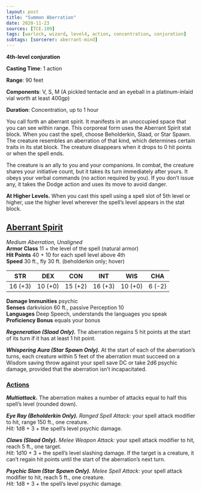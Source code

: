 ```yaml
---
layout: post
title: "Summon Aberration"
date: 2020-11-23
sources: [TCE.109]
tags: [warlock, wizard, level4, action, concentration, conjuration]
subtags: [sorcerer: aberrant-mind]
---
```


**4th-level conjuration**

**Casting Time**: 1 action

**Range**: 90 feet

**Components**: V, S, M (A pickled tentacle and an eyeball in a platinum-inlaid vial worth at least 400gp)

**Duration**: Concentration, up to 1 hour

You call forth an aberrant spirit. It manifests in an unoccupied space that you can see within range. This corporeal form uses the Aberrant Spirit stat block. When you cast the spell, choose Beholderkin, Slaad, or Star Spawn. The creature resembles an aberration of that kind, which determines certain traits in its stat block. The creature disappears when it drops to 0 hit points or when the spell ends.

The creature is an ally to you and your companions. In combat, the creature shares your initiative count, but it takes its turn immediately after yours. It obeys your verbal commands (no action required by you). If you don’t issue any, it takes the Dodge action and uses its move to avoid danger.

**At Higher Levels.** When you cast this spell using a spell slot of 5th level or higher, use the higher level wherever the spell’s level appears in the stat block.

## <u>Aberrant Spirit</u>

*Medium Aberration, Unaligned*  
**Armor Class** 11 + the level of the spell (natural armor)  
**Hit Points** 40 + 10 for each spell level above 4th  
**Speed** 30 ft., fly 30 ft. (beholderkin only; hover)

| STR   | DEX   | CON   | INT   | WIS   | CHA   |
|:-----:|:-----:|:-----:|:-----:|:-----:|:-----:|
|16 (+3)|10 (+0)|15 (+2)|16 (+3)|10 (+0)|6  (-2)|

**Damage Immunities** psychic  
**Senses** darkvision 60 ft., passive Perception 10  
**Languages** Deep Speech, understands the languages you speak  
**Proficiency Bonus** equals your bonus

***Regeneration (Slaad Only).*** The aberration regains 5 hit points at the start of its turn if it has at least 1 hit point.

***Whispering Aura (Star Spawn Only).*** At the start of each of the aberration’s turns, each creature within 5 feet of the aberration must succeed on a Wisdom saving throw against your spell save DC or take 2d6 psychic damage, provided that the aberration isn’t incapacitated.

### <u>Actions</u>
***Multiattack.*** The aberration makes a number of attacks equal to half this spell’s level (rounded down).

***Eye Ray (Beholderkin Only).*** *Ranged Spell Attack:* your spell attack modifier to hit, range 150 ft., one creature.  
*Hit:* 1d8 + 3 + the spell’s level psychic damage.

***Claws (Slaad Only).*** *Melee Weapon Attack:* your spell attack modifier to hit, reach 5 ft., one target.  
*Hit:* 1d10 + 3 + the spell’s level slashing damage. If the target is a creature, it can’t regain hit points until the start of the aberration’s next turn.

***Psychic Slam (Star Spawn Only).*** *Melee Spell Attack:* your spell attack modifier to hit, reach 5 ft., one creature.  
*Hit:* 1d8 + 3 + the spell’s level psychic damage.
